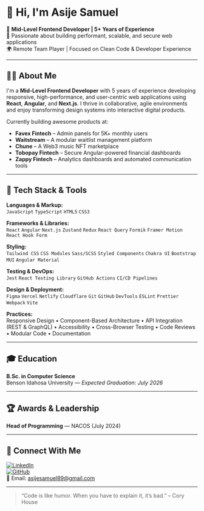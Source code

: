 # 👋 Hi, I'm Asije Samuel

🎯 **Mid-Level Frontend Developer | 5+ Years of Experience**  
📍 Passionate about building performant, scalable, and secure web applications  
🌍 Remote Team Player | Focused on Clean Code & Developer Experience

---

## 🧑‍💻 About Me

I'm a **Mid-Level Frontend Developer** with 5 years of experience developing responsive, high-performance, and user-centric web applications using **React**, **Angular**, and **Next.js**. I thrive in collaborative, agile environments and enjoy transforming design systems into interactive digital products.

Currently building awesome products at:
- **Favex Fintech** – Admin panels for 5K+ monthly users
- **Waitstream** – A modular waitlist management platform
- **Chune** – A Web3 music NFT marketplace
- **Tobopay Fintech** – Secure Angular-powered financial dashboards
- **Zappy Fintech** – Analytics dashboards and automated communication tools

---

## 🚀 Tech Stack & Tools

**Languages & Markup:**  
`JavaScript` `TypeScript` `HTML5` `CSS3`

**Frameworks & Libraries:**  
`React` `Angular` `Next.js` `Zustand` `Redux` `React Query` `Formik` `Framer Motion` `React Hook Form`

**Styling:**  
`Tailwind CSS` `CSS Modules` `Sass/SCSS` `Styled Components` `Chakra UI` `Bootstrap` `MUI` `Angular Material`

**Testing & DevOps:**  
`Jest` `React Testing Library` `GitHub Actions` `CI/CD Pipelines`

**Design & Deployment:**  
`Figma` `Vercel` `Netlify` `Cloudflare` `Git` `GitHub` `DevTools` `ESLint` `Prettier` `Webpack` `Vite`

**Practices:**  
Responsive Design • Component-Based Architecture • API Integration (REST & GraphQL) • Accessibility • Cross-Browser Testing • Code Reviews • Modular Code • Documentation

---

## 🎓 Education

**B.Sc. in Computer Science**  
Benson Idahosa University — *Expected Graduation: July 2026*

---

## 🏆 Awards & Leadership

**Head of Programming** — NACOS (July 2024)

---

## 🔗 Connect With Me

[![LinkedIn](https://img.shields.io/badge/LinkedIn-blue?logo=linkedin&logoColor=white)](https://linkedin.com/in/asijesamuel)  
[![GitHub](https://img.shields.io/badge/GitHub-black?logo=github&logoColor=white)](https://github.com/Aseejay)  
📧 Email: [asijesamuel89@gmail.com](mailto:asijesamuel89@gmail.com)

---

> “Code is like humor. When you have to explain it, it’s bad.” – Cory House
